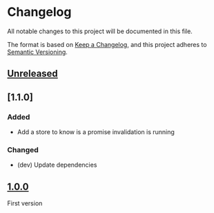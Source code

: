 # Changelog
All notable changes to this project will be documented in this file.

The format is based on [Keep a Changelog](https://keepachangelog.com/en/1.0.0/),
and this project adheres to [Semantic Versioning](https://semver.org/spec/v2.0.0.html).

## [Unreleased]

## [1.1.0]

### Added

- Add a store to know is a promise invalidation is running

### Changed

- (dev) Update dependencies

## [1.0.0]

First version

[Unreleased]: https://github.com/MacFJA/svelte-invalidable/compare/1.1.0...HEAD
[1.0.0]: https://github.com/MacFJA/svelte-invalidable/releases/tag/1.1.0
[1.0.0]: https://github.com/MacFJA/svelte-invalidable/releases/tag/1.0.0
